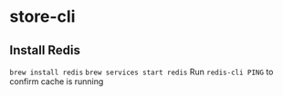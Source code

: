 # store-cli

## Install Redis
`brew install redis`
`brew services start redis`
Run `redis-cli PING` to confirm cache is running

